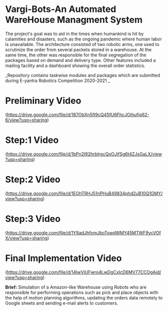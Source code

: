 # Vargi-Bots-An Automated WareHouse Managment System         

The project's goal was to aid in the times when humankind is hit by calamities and disasters, such as the ongoing pandemic where human labor is unavailable. The architecture consisted of two robotic arms, one used to scrutinize the order from several packets stored in a warehouse. At the same time, the other was responsible for the final segregation of the packages based on demand and delivery type. Other features included a mailing facility and a dashboard showing the overall order statistics. 

_Repository contains taskwise modules and packages which are submitted during E-yantra Robotics Competition 2020-2021  _                                                             
                                                                                                                                                                                  

# Preliminary Video
(https://drive.google.com/file/d/187ObXn5fI9cQ45fU6FhcJOihufiq62-6/view?usp=sharing)

# Step:1 Video
(https://drive.google.com/file/d/1bPn2I92hrblrgcQxOJjfSg6t4ZJsGaLX/view?usp=sharing)

# Step:2 Video
(https://drive.google.com/file/d/1EOhTRHJ51nPHuB49834phd2uB10Q1GMY/view?usp=sharing)

# Step:3 Video
(https://drive.google.com/file/d/1Y8adJhfxmJboTowdWMY45MTWF9ycVOfX/view?usp=sharing)

# Final Implementation Video
(https://drive.google.com/file/d/14IwViUFwro4LwDgCxIcD6MV77CCOgAjd/view?usp=sharing)

**Brief:** Simulation of a Amazon-like Warehouse using Robots who are responsible for performing operations such as pick and place objects with the help of motion planning algorithms, updating the orders data remotely to Google sheets and sending e-mail alerts to customers.
